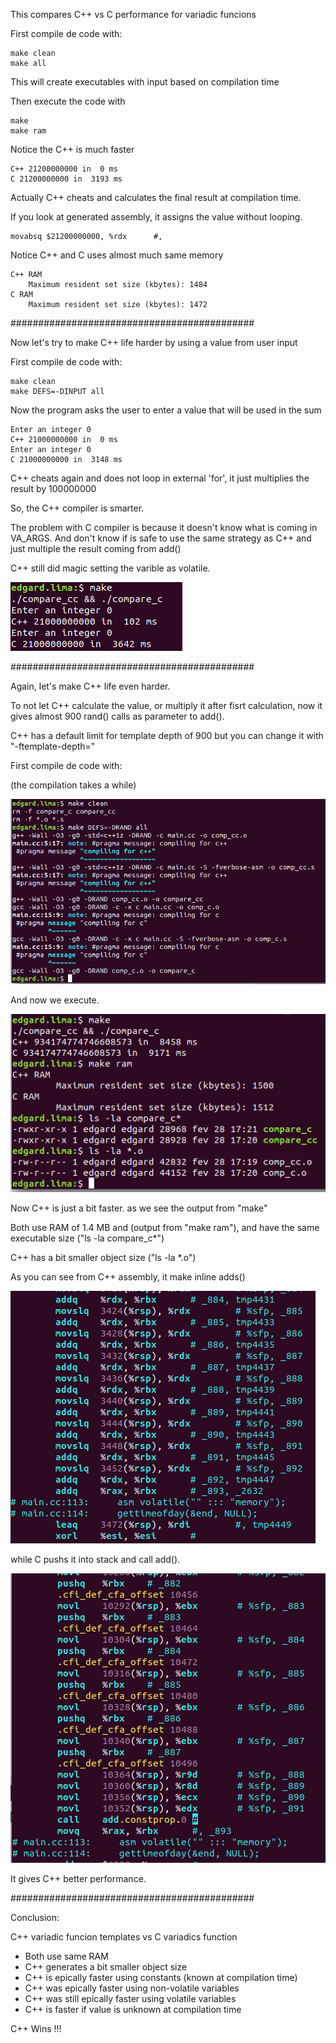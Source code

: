 This compares C++ vs C performance for variadic funcions

First compile de code with:

    make clean
    make all

This will create executables with input based on compilation time

Then execute the code with

    make
    make ram

Notice the C++ is much faster
    
    C++ 21200000000 in  0 ms    
    C 21200000000 in  3193 ms

Actually C++ cheats and calculates the final result at compilation time.

If you look at generated assembly, it assigns the value without looping.

    movabsq $21200000000, %rdx      #,

Notice C++ and C uses almost much same memory

    C++ RAM
        Maximum resident set size (kbytes): 1484
    C RAM
        Maximum resident set size (kbytes): 1472

############################################

Now let's try to make C++ life harder by using a value from user input

First compile de code with:
    
    make clean
    make DEFS=-DINPUT all

Now the program asks the user to enter a value that will be used in the sum

    Enter an integer 0
    C++ 21000000000 in  0 ms
    Enter an integer 0
    C 21000000000 in  3148 ms

C++ cheats again and does not loop in external 'for', it just multiplies the result by 100000000

So, the C++ compiler is smarter.

The problem with C compiler is because it doesn't know what is coming in VA_ARGS. And don't know if is safe to use the same strategy as C++ and just multiple the result coming from add()

C++ still did magic setting the varible as volatile.

![alt text](https://github.com/Dragdex/giganticpp/blob/master/comparing_cc_c/variadic_functions/pics/volatile.png)

############################################

Again, let's make C++ life even harder.

To not let C++ calculate the value, or multiply it after fisrt calculation, now it gives almost 900 rand() calls as parameter to add().

C++ has a default limit for template depth of 900 but you can change it with "-ftemplate-depth="

First compile de code with:

(the compilation takes a while)

![alt text](https://github.com/Dragdex/giganticpp/blob/master/comparing_cc_c/variadic_functions/pics/rand_complilation.png)

And now we execute.

![alt text](https://github.com/Dragdex/giganticpp/blob/master/comparing_cc_c/variadic_functions/pics/rand_run.png)

Now C++ is just a bit faster. as we see the output from "make"

Both use RAM of 1.4 MB and (output from "make ram"), and have the same executable size ("ls -la compare_c*")

C++ has a bit smaller object size ("ls -la *.o")

As you can see from C++ assembly, it make inline adds()

![alt text](https://github.com/Dragdex/giganticpp/blob/master/comparing_cc_c/variadic_functions/pics/cpp_add_inline_s.png)

 while C pushs it into stack and call add().

![alt text](https://github.com/Dragdex/giganticpp/blob/master/comparing_cc_c/variadic_functions/pics/c_rand_s_call_add.png)

It gives C++ better performance.

############################################

Conclusion:

C++ variadic funcion templates vs C variadics function

- Both use same RAM
- C++ generates a bit smaller object size
- C++ is epically faster using constants (known at compilation time)
- C++ was epically faster using non-volatile variables
- C++ was still epically faster using volatile variables
- C++ is faster if value is unknown at compilation time

C++ Wins !!!
























